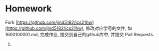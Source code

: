 Homework
========

Fork [https://github.com/jind5182/ics21hw](https://github.com/jind5182/ics21hw), 修改对应学号的文件, 如 1600100001.md, 完成作业, 提交到自己的github库中, 并提交 Pull Requests.

1.
